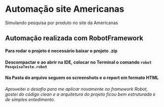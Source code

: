 # Automação site Americanas
Simulando pesquisa por produto no site da Americanas

##  Automação realizada com RobotFramework
#### Para rodar o projeto é necessário baixar o projeto .zip
#### Descompactar e ao abrir na IDE, colocar no Terminal o comando `robot PesquisaTeste.robot`
#### Na Pasta do arquivo seguem os screenshots e o report em formato HTML


###### Aproveitei o desafio para me aplicar novamente no framework Robot, gostei do código clean e a arquitetura do projeto ficou bem estruturada e de simples entedimento.

